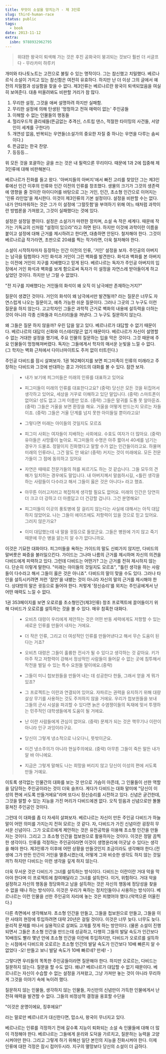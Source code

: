 ```yaml
---
title: 무엇이 소설을 망치는가 - 제 3인류
slug: third-human-race
status: public
tags:
  - book
date: 2013-11-12
extra:
  isbn: 9788932962795
---
```

> 위대한 왕국이 퇴색해 가는 것은 후진 공화국이 붕괴되는 것보다 훨씬 더 서글프다 - 무라카미 하루키

개미와 타나토노트는 고전으로 불릴 수 있는 명작이다. 그는 참신했고 치밀했다. 베르나르식 소설이 가지고 있는 참신함은 여전히 유효하다. 하지만 난 더 이상 그의 글에서 예전의 치밀함과 성실함을 찾을 수 없다. 제3인류는 베르나르란 왕국이 퇴색되었음을 여실히 보여준다. 대충 떠올려봐도 비판할 거리가 참 많다.

1. 무리한 설정, 그것을 애써 설명하려 하지만 실패함. 
2. 무리한 설정에 의해 탄생된 '멍청하고 전혀 매력이 없는' 주인공들
3. 이해할 수 없는 인물들의 행동들
4. 헐리우드적 클리쉐들(뜬금없는 추격신, 스트립 댄스, 적절한 타이밍의 사건들, 서양인이 세계를 구한다!)
5. 개연성 없음, 반복되는 우연들(소설가의 중요한 자질 중 하나는 우연을 다루는 솜씨이다.)
6. 뜬금없는 한국 찬양.
7. 등등등...

위 모든 것을 포괄하는 글을 쓰는 것은 내 필력으론 무리이다. 때문에 1과 2에 집중해 제3인류에 대해 비판해본다.

베르나르가 진화를 들고 왔다. '아버지들의 아버지'에서 빠진 고리를 찾았던 그는 제3인류에선 인간 이후의 인류와 인간 이전의 인류를 창조했다. 생물의 크기가 그것의 생존력에 영향을 줄 것이란 아이디어를 바탕으로 그는 거인, 인간, 초소형 인간으로 이어지는 '인류 라인업'을 제시한다. 이것이 제3인류의 기본 설정이다. 설정을 비판할 수는 없다. 내가 안타까워하는 것은 그가 이 설정에 ‘그럴듯함’을 부여하기 위해 여느 때처럼 과학이란 방법론을 가져왔고, 그것이 실패했다는 것에 있다.

설정은 설정일 뿐이다. 설정은 소설가가 마련한 장치며, 소설 속 작은 세계다. 때문에 작가는 기독교의 신처럼 "설정이 있으라"라고 하면 된다. 하지만 이것에 과학이란 이름을 붙이고 설정에 대해 근거를 제시하려고 한다면, 대충하면 안된다. 철저해야 한다. 그것이 베르나르급 작가라면, 초판으로 20쇄를 찍는 작가라면, 더욱 철저해야 한다.

소설이 시작하자마자 등장하는 인간 이전의 인류, '거인' 설정을 보자. 주인공의 아버지는 남극을 탐험하다 거인 화석과 거인이 그린 벽화를 발견한다. 화석과 벽화를 본 아버지는 이전에 거인이 지구를 지배했다고 믿게 된다. 베르나르는 독자가 주인공 아버지의 입장에서 거인 화석과 벽화를 보게 함으로써 독자가 이 설정을 자연스레 받아들이게 하고 싶었던 것이다. 하지만 난 그럴 수 없었다.

"전 지구를 지배했다는 거인들의 화석이 왜 오직 이 남극에만 존재하는거지?"

질문이 생겼던 것이다. 거인의 화석이 왜 남극에서만 발견될까? 라는 질문은 너무도 자연스럽게 나오는 질문이고, 예측 가능한 쉬운 질문이다. 그러나 그곳의 그 누구도 이런 질문을 하지 않는다. 고고학자인 그들은 과학적 근거로 벽화의 내용에 설득력을 더하는 것이 아니라 각종 신화들과 미스터리들을 꺼낸다. 그 누구도 질문하지 않는다. 

왜 그들은 질문 하지 않을까? 우린 답을 알고 있다. 베르나르가 대답할 수 없기 때문이다. 베르나르의 대답이 신화와 미스테리말곤 없기 때문이다. 베르나르가 자신이 설명할 수 없는 거대한 설정을 했기에, 주요 인물의 질문하는 입을 막은 것이다. 그것 때문에 주요 인물들이 멍청해져버렸다. 독자는 그들에게서 학자의 매서운 눈빛을 느낄 수 없다. (그 학자는 벽화 근처에서 다이너마이트도 주저 없이 터트린다.)

주인공 다비드를 잠시 살펴보자. 1권 162페이지를 보면 피그미족이 인류의 미래라고 주장하는 다비드와 그것에 반대하는 콩고 가이드의 대화를 볼 수 있다. 잠깐 보자.

> - 내가 보기에 피그미들은 미래의 인류를 대표하고 있어요
> 
> - 피그미들이 미래의 인류를 대표한다고요? (중략) 당신은 모든 것을 뒤집어서 생각하고 있어요, 세상을 거꾸로 이해하고 있단 말입니다. (중략) 스마트폰이 없어요! 성도 없고 그저 이름만 있죠. (중략) 그들은 말귀를 도통 못 알아듣죠. (중략) 그들은 거울을 보면 환장을 해요. 거울을 어떻게 만드는지 모르는 자들이죠. (중략) 그들은 거울 단계를 넘지 못한 아이들일 뿐이라고요!
> 
> - 그렇다면 미래는 아이들의 것일지도 모르죠
> 
> - 피그미 사회는 여자들이 지배하는 사회에요. 수효도 여자가 더 많아요. (중략) 유아들은 사망률이 높아요. 피그미들의 수명은 아주 짧아서 40세를 넘기는 경우가 드물죠. 정말이지 진화했다고 말할 수가 없는 인간들이라고요. 하물며 미래의 인류라니, 그건 말도 안 돼요! (중략) 커지는 것이 미래에요. 모든 전문가들이 그 점에 동의하고 있어요
> 
> - 자연은 때때로 전문가들의 허를 찌르기도 하는 것 같습니다. 그들 모두의 견해가 일치하는 경우에도 말입니다. 내 아버지께서 말씀하시길, <틀린 생각을 하는 사람들이 다수라고 해서 그들이 옳은 것은 아니다> 라고 했죠.
> 
> - 아무튼 이러고저러고 복잡하게 생각할 필요도 없어요. 미래의 인간은 당연히 더 크고 더 강하고 더 아름답고 더 건강할 겁니다. 그건 분명해요!
> 
> - 피그미들이 이곳의 풍토병에 잘 걸리지 않는다는 사실에 대해서는 아직 대답하지 않았어요. 나는 그들이 에이즈에도 저항력이 있을 것으로 믿고 있어요. 그러지 않은가요?
> 
> - 이미 대답했는데 내 말을 귓등으로 들었군요. 그들은 병원에 가지 않고 죽기 때문에 무슨 병을 앓는지 알 수가 없다니까요.
  

이것은 기묘한 대화이다. 피그미들을 욕하는 가이드의 말도 신뢰가지 않지만, 다비드의 말버릇은 짜증을 불러일으킨다. 가이드는 그나마 나름의 근거를 제시하며 자신의 의견을 다비드에게 피력하고 있다. 그런데 다비드는 어떤가? 그는 근거를 전혀 제시하지 않는다. 단순히 이렇게 말한다. "미래는 아이들의 것일지도 모르죠", "틀린 생각을 하는 사람들이 다수라고 해서 그들이 옳은 것은 아니죠". 다비드의 말이 맞을 수도 있다. 그러나 타인을 설득시키려면 저런 '잠언'을 내뱉는 것이 아니라 자신의 말의 근거를 제시해야 한다. 상대방의 말은 귓등으로 들어야 한다. 저렇게 '정신승리'를 외치는 주인공에게서 난 어떤 매력도 느낄 수 없다.


1권 353페이지를 보면 오로르를 초소형인간(제3인류) 창조 프로젝트에 끌어들이기 위해 다비드가 오로르를 설득하는 것을 볼 수 있다. 매우 참혹한 대화다. 

> - 오비츠 대령이 우리에게 제안하는 것은 어떤 반동 세력에게도 저항할 수 있는 새로운 인류를 만들어 내자는 거에요. 
> 
> - 더 작은 인류, 그리고 더 여성적인 인류를 만들어낸다고 해서 무슨 도움이 된다는 거죠? 
> 
> - 오비츠 대령은 그들이 훌륭한 전사가 될 수 있다고 생각하는 것 같아요. 키가 아주 작고 저항력이 강해서 정상적인 사람들이 들어갈 수 없는 곳에 침투해서 작전을 벌일 수 있는 특수 요원들 말이에요.(중략) 
> 
> - 그들이 미니 첩보원들을 만들어 내는 데 성공한다 한들, 그래서 얻을 게 뭐가 있죠?
> 
> - 그 프로젝트는 이란과 연결되어 있어요. 자파르는 권력을 유지하기 위해 대량 살상 무기를 사용하는 것도 주저하지 않을 거에요. 우리가 첩보원들을 보내 그들의 군사 시설을 파괴할 수 있다면 늙은 수염쟁이들의 독재에 맞서 투쟁하는 민주적인 대학생들에게 도움이 될 거에요. 
> 
> - 난 이란 사람들에게 관심이 없어요. (중략) 문제가 되는 것은 핵무기나 이란이 아니라 인구 과잉이라구요. 
> 
> - 당신이 그렇게 냉소적으로 나오다니, 뜻밖이군요. 
> 
> - 이건 냉소주의가 아니라 현실주의에요. (중략) 아무튼 그들이 죽든 말든 내가 알 바 아니에요. 
> 
> - 지금은 그렇게 말해도 나는 희망을 버리지 않고 당신이 이성의 편에 서도록 만들 거예요.


이토록 생각없는 인물간의 대화를 보는 것 만으로 가슴이 아픈데, 그 인물들이 선한 역할을 담당하는 주인공이라는 것이 더욱 슬프다. 게다가 다비드는 대화 말미에 "당신이 이성의 편에 서도록 만들거에요"라며 또다시 정신승리를 시전하고 있다. 신념은 굳건한데, 그것을 말할 수 있는 지능을 가진 머리가 다비드에겐 없다. 오직 믿음과 신념으로만 똘똘 뭉쳐진 주인공인 것이다.

그런데 이 대화를 좀 더 자세히 살펴보자. 베르나르는 자신이 만든 주인공 다비드가 하늘 말이 어떤 의미를 가지는지 전혀 모르는 것 같다. 자, 다비드가 가진 신념이란 굉장히 무서운 신념이다. 그가 오로르에게 제안하는 것은 유전공학을 이용해 초소형 인간을 만들자는 것이다. 그리고 그 초소형 인간을 첩보원으로 활용하자는 것이다. 이것은 정말 끔찍한 생각이다. 인류를 걱정하는 주인공이라면 이것이 생명윤리에 어긋날 수 있다는 생각을 해야 한다. 제3인류가 이후에 어떤 상황을 만들것인지 조금이라도 생각해야 한다.(전생에 그가 만든 인간이 거인을 멸종시켰는데, 어떻게 그와 비슷한 생각도 하지 않는 것일까?) 하지만 다비드는 이런 생각을 깊게 하지 않는다.

더욱 무서운 것은 다비드가 그녀를 설득하는 방식이다. 다비드는 이란이란 거대 악을 막아야 한다며 이 프로젝트에 참여해달라고 그녀를 설득한다. 이거, 위험하다. 거대 악을 설정하고 자신의 행동을 정당화하고 남을 설득하는 것은 자신의 행동에 정당성을 찾을 수 없을 때나 하는 방식이다. 이것은 우리가 욕하는 정치인들이나 사용하는 방식이다. 베르나르는 이런 인물을 선한 주인공의 자리에 놓는 것은 피했어야 했다.(악역으론 어울린다.)

다른 측면에서 생각해보자. 초소형 인간을 만들고, 그들을 첩보원으로 만들고, 그들을 이란 사태의 현장에 투입하려면 대략 20년은 걸릴 것이다. 이것은 너무 늦다. 너무도 늦다. 윤리적 문제를 떠나서 실용적으로 살펴도 고개를 젓게 하는 방안이다. (물론 소설이 진행되면서 그들은 초소형 인간을 만드는데 성공하고, 다행히 그들의 발달 속도가 인간보다 10배정도 빨라 몇년 안에 초소형 인간을 이란에 투입하지만, 다비드가 오로르를 설득하는 시점에서 다비드와 오로르는 초소형 인간의 발달 속도가 인간보다 10배 빠른지 알 수 없었다 -오! 만들고 보니 발달 속도가 10배 빠르네? 만세! - )

그렇다면 우리들의 똑똑한 주인공들이라면 질문해야 한다. 하지만 오로르는, 다비드는 질문하지 않는다. 질문을 할 수도 없다. 왜냐? 베르나르가 대답할 수 없기 때문이다. 베르나르는 자신이 수습할 수 없는 설정을 가져왔고, 그냥 가져만 놓는 것이 아니라 무리하게 그것을 이야기 속에 녹이려 했다.

질문하지 않는 인물들, 생각하지 않는 인물들, 자신만의 신념만이 가득한 인물에게서 난 전혀 매력을 발견할 수 없다. 그들의 비정상적 결정을 옹호할 수단을

"이것은 운명이에요, 징후에요!"

라는 말로만 베르나르가 대신한다면, 맙소사, 왕국이 무너지고 있다.

베르나르는 인류를 걱정하기 전에 갈수록 지능이 퇴화되는 소설 속 인물들에 대해 더 많이 걱정해야 한다. 베르나르는 그들에게 윤리와 도덕을 가르치고, 질문하는 능력을 고양시켜야만 한다. 그리고 그렇게 하기 위해선 일단 본인의 지능을 진화시켜야 한다. 이제 인류에 대한 걱정은 잠시 접어두시라. 지구의 멸망보다 당신의 소설이 더 급하다.
